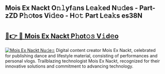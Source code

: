 ## Mois Ex Nackt O𝚗𝚕yf𝚊ns L𝚎a𝚔ed N𝚞𝚍es - Part-zZD P𝚑𝚘tos Vi𝚍𝚎o - H𝚘𝚝 Part L𝚎a𝚔s es38N

# <h2><a href="http://kf0j8q.oniu.top/?m=Mois+Ex+Nackt">🔗👉 🔴 Mois Ex Nackt P𝚑ot𝚘𝚜 V𝚒d𝚎o</a></h2>

[![Mois Ex Nackt Nu𝚍e𝚜](https://i.imgur.com/0qMVB7G.gif)](http://kf0j8q.oniu.top/?m=Mois+Ex+Nackt)
Digital content creator Mois Ex Nackt, celebrated for publishing dance and lifestyle material, consisting of performances and personal vlogs. Trailblazing technologist Mois Ex Nackt, recognized for their innovative solutions and commitment to advancing technology.  
